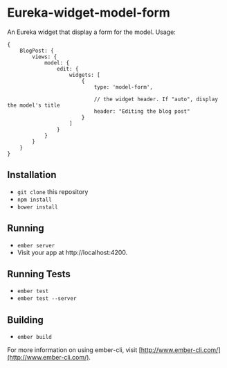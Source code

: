 # Eureka-widget-model-form

An Eureka widget that display a form for the model. Usage:

    {
        BlogPost: {
            views: {
                model: {
                    edit: {
                        widgets: [
                            {
                                type: 'model-form',

                                // the widget header. If "auto", display the model's title
                                header: "Editing the blog post"
                            }
                        ]
                    }
                }
            }
        }
    }

## Installation

* `git clone` this repository
* `npm install`
* `bower install`

## Running

* `ember server`
* Visit your app at http://localhost:4200.

## Running Tests

* `ember test`
* `ember test --server`

## Building

* `ember build`

For more information on using ember-cli, visit [http://www.ember-cli.com/](http://www.ember-cli.com/).
